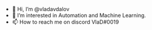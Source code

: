 - 👋 Hi, I’m @vladavdalov
- 👀 I’m interested in Automation and Machine Learning.
- 📫 How to reach me on discord VlaD#0019

<!---
vladavdalov/vladavdalov is a ✨ special ✨ repository because its `README.md` (this file) appears on your GitHub profile.
You can click the Preview link to take a look at your changes.
--->
